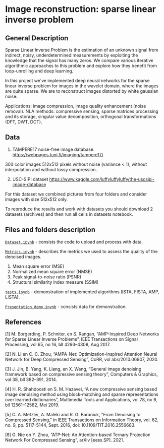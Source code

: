 # Image reconstruction: sparse linear inverse problem

## General Description

Sparse Linear Inverse Problem is the estimation of an unknown signal from indirect, noisy, underdetermined measurements by exploiting the knowledge that the signal has many zeros. We compare various iterative algorithmic approaches to this problem and explore how they benefit from loop-unrolling and deep learning.

In this project we've implemented deep neural networks for the sparse linear inverse problem for images in the wavelet domain, where the images are quite sparse. We are to reconstruct images distorted by white gaussian noise.

Applications: image compression, image quality enhancement (noise removal).
NLA methods: compressive sensing, sparse matrices processing and its storage, singular value decomposition, orthogonal transformations (DFT, DWT, DCT). 

## Data

1) TAMPERE17 noise-free image database.
https://webpages.tuni.fi/imaging/tampere17/

300 color images 512x512 pixels without noise (variance < 1), without interpolation and without lossy compression.

2) USC-SIPI dataset 
https://www.kaggle.com/luffyluffyluffy/the-uscsipi-image-database

For this dataset we combined pictures from four folders and consider images with size 512x512 only.

To reproduce the results and work with datasets you should download 2 datasets (archives) and then run all cells in datasets notebook.

## Files and folders description

[`Dataset.ipynb`](https://github.com/Albly/Sparce_image_reconstruction/blob/master/notebooks/Dataset.ipynb) - consists the code to upload and process with data.

[`Metrics.ipynb`](https://github.com/Albly/Sparce_image_reconstruction/blob/master/notebooks/Metrics.ipynb) - describes the metrics we used to assess the quality of the denoised images.

1) Mean square error (MSE)
2) Normalized mean square error (NMSE)
3) Peak signal-to-noise ratio (PSNR)
4) Structural similarity index measure (SSIM)

[`tests.ipynb`](https://github.com/Albly/Sparce_image_reconstruction/blob/master/notebooks/tests.ipynb) - demonstration of implemented algorithms (ISTA, FISTA, AMP, LISTA).

[`Presentation_demo.ipynb`](https://github.com/Albly/Sparce_image_reconstruction/blob/master/notebooks/Presentation_demo.ipynb) - consists data for demonstration.



## References

[1] M. Borgerding, P. Schniter, en S. Rangan, “AMP-Inspired Deep Networks for Sparse Linear Inverse Problems”, IEEE Transactions on Signal Processing, vol 65, no 16, bll 4293–4308, Aug 2017.

[2] N. Li en C. C. Zhou, “AMPA-Net: Optimization-Inspired Attention Neural Network for Deep Compressed Sensing”, CoRR, vol abs/2010.06907, 2020.

[3]  J. Jin, B. Yang, K. Liang, en X. Wang, “General image denoising framework based on compressive sensing theory”, Computers & Graphics, vol 38, bll 382–391, 2014.

[4] H. R. Shahdoosti en S. M. Hazavei, “A new compressive sensing based image denoising method using block-matching and sparse representations over learned dictionaries”, Multimedia Tools and Applications, vol 78, no 9, bll 12561–12582, Mei 2019.

[5] C. A. Metzler, A. Maleki and R. G. Baraniuk, "From Denoising to Compressed Sensing," in IEEE Transactions on Information Theory, vol. 62, no. 9, pp. 5117-5144, Sept. 2016, doi: 10.1109/TIT.2016.2556683.

[6] G. Nie en Y. Zhou, “ATP-Net: An Attention-based Ternary Projection Network For Compressed Sensing”, arXiv [eess.SP]. 2021.

